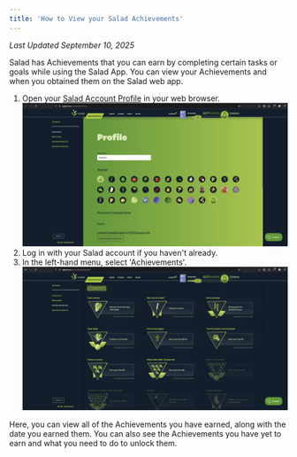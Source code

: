 ```yaml
---
title: 'How to View your Salad Achievements'
---
```


_Last Updated September 10, 2025_

Salad has Achievements that you can earn by completing certain tasks or goals while using the Salad App. You can view
your Achievements and when you obtained them on the Salad web app.

1. Open your [Salad Account Profile](https://salad.com/account/summary) in your web browser.
   ![](./content/images/Guides/Using-the-Salad-App/How-to-View-your-Salad-Achievements-1.png)
2. Log in with your Salad account if you haven't already.
3. In the left-hand menu, select 'Achievements'.
   ![](./content/images/Guides/Using-the-Salad-App/How-to-View-your-Salad-Achievements-2.png)

Here, you can view all of the Achievements you have earned, along with the date you earned them. You can also see the
Achievements you have yet to earn and what you need to do to unlock them.
